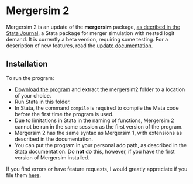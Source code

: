 # Mergersim 2

Mergersim 2 is an update of the __mergersim__ package, [as decribed in the Stata Journal](https://www.stata-journal.com/article.html?article=st0349), a Stata package for merger simulation with nested logit demand. It is currently a beta version, requiring some testing. For a description of new features, read the [update documentation](https://github.com/bjornerstedt/mergersim/blob/master/docs/mergersim2.pdf).

## Installation

To run the program:

- [Download the program](https://github.com/bjornerstedt/mergersim/archive/master.zip) and extract the mergersim2 folder to a location of your choice.
- Run Stata in this folder.
- In Stata, the command `compile` is required to compile the Mata code before the first time the program is used.
- Due to limitations in Stata in the naming of functions, Mergersim 2 cannot be run in the same session as the first version of the program.
- Mergersim 2 has the same syntax as Mergersim 1, with extensions as described in the documentation.
- You can put the program in your personal ado path, as described in the Stata documentation. Do __not__ do this, however, if you have the first version of Mergersim installed.

If you find errors or have feature requests, I would greatly appreciate if you file them [here](https://github.com/bjornerstedt/mergersim/issues).
